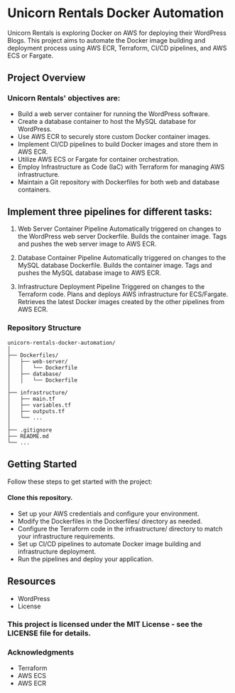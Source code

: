 # Unicorn Rentals Docker Automation
Unicorn Rentals is exploring Docker on AWS for deploying their WordPress Blogs. This project aims to automate the Docker image building and deployment process using AWS ECR, Terraform, CI/CD pipelines, and AWS ECS or Fargate.

## Project Overview
### Unicorn Rentals' objectives are:

- Build a web server container for running the WordPress software.
- Create a database container to host the MySQL database for WordPress.
- Use AWS ECR to securely store custom Docker container images.
- Implement CI/CD pipelines to build Docker images and store them in AWS ECR.
- Utilize AWS ECS or Fargate for container orchestration.
- Employ Infrastructure as Code (IaC) with Terraform for managing AWS infrastructure.
- Maintain a Git repository with Dockerfiles for both web and database containers.

  
## Implement three pipelines for different tasks:

1. Web Server Container Pipeline
Automatically triggered on changes to the WordPress web server Dockerfile.
Builds the container image.
Tags and pushes the web server image to AWS ECR.

2. Database Container Pipeline
Automatically triggered on changes to the MySQL database Dockerfile.
Builds the container image.
Tags and pushes the MySQL database image to AWS ECR.

3. Infrastructure Deployment Pipeline
Triggered on changes to the Terraform code.
Plans and deploys AWS infrastructure for ECS/Fargate.
Retrieves the latest Docker images created by the other pipelines from AWS ECR.

### Repository Structure
```
unicorn-rentals-docker-automation/
│
├── Dockerfiles/
│   ├── web-server/
│   │   └── Dockerfile
│   ├── database/
│   │   └── Dockerfile
│
├── infrastructure/
│   ├── main.tf
│   ├── variables.tf
│   ├── outputs.tf
│   └── ...
│
├── .gitignore
├── README.md
└── ...
```
## Getting Started
Follow these steps to get started with the project:

#### Clone this repository.
- Set up your AWS credentials and configure your environment.
- Modify the Dockerfiles in the Dockerfiles/ directory as needed.
- Configure the Terraform code in the infrastructure/ directory to match your infrastructure requirements.
- Set up CI/CD pipelines to automate Docker image building and infrastructure deployment.
- Run the pipelines and deploy your application.
## Resources
- WordPress
- License

### This project is licensed under the MIT License - see the LICENSE file for details.

### Acknowledgments
- Terraform
- AWS ECS
- AWS ECR
